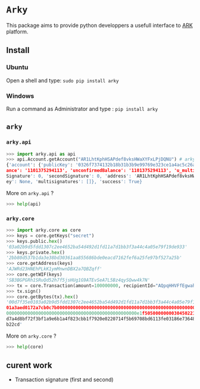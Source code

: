 # `Arky`

This package aims to provide python developpers a usefull interface to [ARK](https://ark.io/) platform.

## Install

### Ubuntu

Open a shell and type: `sudo pip install arky`

### Windows

Run a command as Administrator and type : `pip install arky`

## `arky`

### `arky.api`

```python
>>> import arky.api as api
>>> api.Account.getAccount("AR1LhtKphHSAPdef8vksHWaXYFxLPjDQNU") # arky delegate
{'account': {'publicKey': '0326f7374132b18b31b3b9e99769e323ce1a4ac5c26a43111472614bcf6c65a377', 'bal
ance': '1101375294113', 'unconfirmedBalance': '1101375294113', 'u_multisignatures': [], 'unconfirmed
Signature': 0, 'secondSignature': 0, 'address': 'AR1LhtKphHSAPdef8vksHWaXYFxLPjDQNU', 'secondPublicK
ey': None, 'multisignatures': []}, 'success': True}
```

More on `arky.api` ?

```python
>>> help(api)
```

### `arky.core`

```python
>>> import arky.core as core
>>> keys = core.getKeys("secret")
>>> keys.public.hex()
'03a02b9d5fdd1307c2ee4652ba54d492d1fd11a7d1bb3f3a44c4a05e79f19de933'
>>> keys.private.hex()
'2bb80d537b1da3e38bd30361aa855686bde0eacd7162fef6a25fe97bf527a25b'
>>> core.getAddress(keys)
'AJWRd23HNEhPLkK1ymMnwnDBX2a7QBZqff'
>>> core.getWIF(keys)
'SB3BGPGRh1SRuQd52h7f5jsHUg1G9ATEvSeA7L5Bz4qySQww4k7N'
>>> tx = core.Transaction(amount=100000000, recipientId="AQpqHHVFfEgwahYja9DpfCrKMyMeCuSav4", secret="secret")
>>> tx.sign()
>>> core.getBytes(tx).hex()
'00d7f35e0103a02b9d5fdd1307c2ee4652ba54d492d1fd11a7d1bb3f3a44c4a05e79f19de93317634867b592574acee187f
01a3aed0172a7cb0c7b000000000000000000000000000000000000000000000000000000000000000000000000000000000
0000000000000000000000000000000000000000000000000e1f5050000000030450221006d06e5e3a3bb6f30cc398fa5ccb
d7a4d8bf72f3bf1a9e6b1a4f823cbb1f7920e0220714f5b69708bd6113fe03186e7364839294fcd6ba2d1c39d443df026435
b22cd'
```

More on `arky.core` ?

```python
>>> help(core)
```

## curent work

 * Transaction signature (first and second) 
